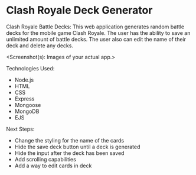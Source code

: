 # Clash Royale Deck Generator

Clash Royale Battle Decks: This web application generates random battle decks for the mobile game Clash Royale. The user has the ability to save an unlimited amount of battle decks. The user also can edit the name of their deck and delete any decks.

<Screenshot(s): Images of your actual app.>

Technologies Used:

- Node.js
- HTML
- CSS
- Express
- Mongoose
- MongoDB
- EJS

<Getting Started: In this section include the link to your deployed app and any instructions you deem important>

Next Steps:

- Change the styling for the name of the cards
- Hide the save deck button until a deck is generated
- Hide the input after the deck has been saved
- Add scrolling capabilities
- Add a way to edit cards in deck

